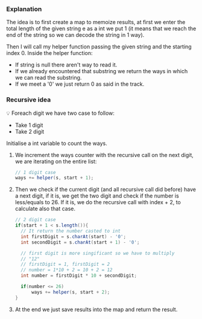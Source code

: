 ### Explanation
The idea is to first create a map to memoize results, at first we enter the total length of the given string e as a int we put 1 (it means that we reach the end of the string so we can decode the string in 1 way).

Then I will call my helper function passing the given string and the starting index 0.
Inside the helper function:
- If string is null there aren't way to read it.
- If we already encountered that substring we return the ways in which we can read the substring.
- If we meet a '0' we just return 0 as said in the track.

### Recursive idea
💡 Foreach digit we have two case to follow: <br/>
- Take 1 digit <br/>
- Take 2 digit

Initialise a int variable to count the ways.

1. We increment the ways counter with the recursive call on the next digit, we are iterating on the entire list:
    
    ```java
    // 1 digit case
    ways += helper(s, start + 1);
    ```
    
2. Then we check if the current digit (and all recursive call did before) have a next digit, if it is, we get the two digit and check if the number is less/equals to 26.
If it is, we do the recursive call with index + 2, to calculate also that case.
    
    ```java
    // 2 digit case
    if(start + 1 < s.length()){
      // It return the number casted to int
      int firstDigit = s.charAt(start) - '0';
      int secondDigit = s.charAt(start + 1) - '0';

      // first digit is more singificant so we have to multiply
      // "12"
      // firstDigit = 1, firstDigit = 2
      // number = 1*10 + 2 = 10 + 2 = 12
      int number = firstDigit * 10 + secondDigit;

      if(number <= 26)
          ways += helper(s, start + 2);
    }
    ```
    
3. At the end we just save results into the map and return the result.
